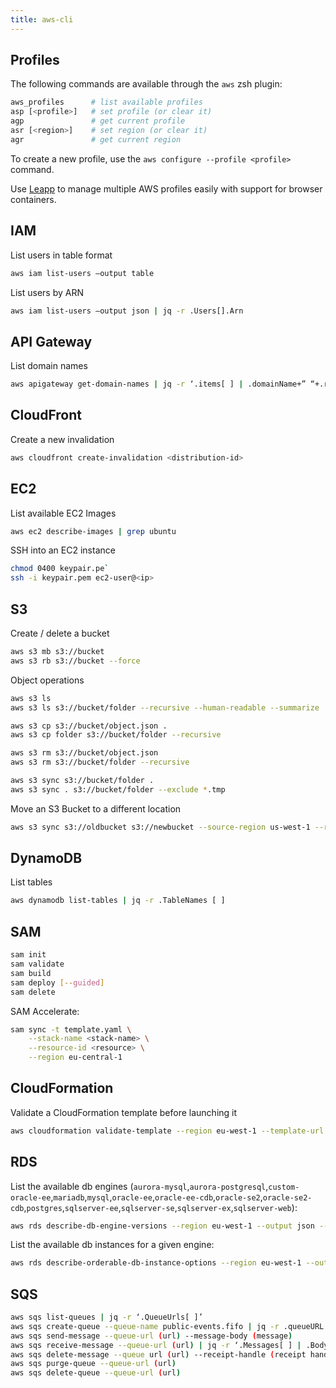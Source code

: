 ```yaml
---
title: aws-cli
---
```


## Profiles

The following commands are available through the `aws` zsh plugin:

```sh
aws_profiles      # list available profiles
asp [<profile>]   # set profile (or clear it)
agp               # get current profile
asr [<region>]    # set region (or clear it)
agr               # get current region
```

To create a new profile, use the `aws configure --profile <profile>` command.

Use [Leapp](https://www.leapp.cloud/) to manage multiple AWS profiles easily
with support for browser containers.

## IAM

List users in table format

```sh
aws iam list-users –output table
```

List users by ARN

```sh
aws iam list-users –output json | jq -r .Users[].Arn
```

## API Gateway

List domain names

```sh
aws apigateway get-domain-names | jq -r ‘.items[ ] | .domainName+” “+.regionalDomainName’
```

## CloudFront

Create a new invalidation

```sh
aws cloudfront create-invalidation <distribution-id>
```

## EC2

List available EC2 Images

```sh
aws ec2 describe-images | grep ubuntu
```

SSH into an EC2 instance

```sh
chmod 0400 keypair.pe`
ssh -i keypair.pem ec2-user@<ip>
```

## S3

Create / delete a bucket

```sh
aws s3 mb s3://bucket
aws s3 rb s3://bucket --force
```

Object operations

```sh
aws s3 ls
aws s3 ls s3://bucket/folder --recursive --human-readable --summarize

aws s3 cp s3://bucket/object.json .
aws s3 cp folder s3://bucket/folder --recursive

aws s3 rm s3://bucket/object.json
aws s3 rm s3://bucket/folder --recursive

aws s3 sync s3://bucket/folder .
aws s3 sync . s3://bucket/folder --exclude *.tmp
```

Move an S3 Bucket to a different location

```sh
aws s3 sync s3://oldbucket s3://newbucket --source-region us-west-1 --region us-west-2
```

## DynamoDB

List tables

```sh
aws dynamodb list-tables | jq -r .TableNames [ ]
```

## SAM

```sh
sam init
sam validate
sam build
sam deploy [--guided]
sam delete
```

SAM Accelerate:

```sh
sam sync -t template.yaml \
    --stack-name <stack-name> \
    --resource-id <resource> \
    --region eu-central-1
```

## CloudFormation

Validate a CloudFormation template before launching it

```sh
aws cloudformation validate-template --region eu-west-1 --template-url https://s3-eu-west-1.amazonaws.com/ca/ca.cftemplate
```

## RDS

List the available db engines
(`aurora-mysql`,`aurora-postgresql`,`custom-oracle-ee`,`mariadb`,`mysql`,`oracle-ee`,`oracle-ee-cdb`,`oracle-se2`,`oracle-se2-cdb`,`postgres`,`sqlserver-ee`,`sqlserver-se`,`sqlserver-ex`,`sqlserver-web`):

```sh
aws rds describe-db-engine-versions --region eu-west-1 --output json --query 'DBEngineVersions[*].{Engine:Engine,EngineVersion:EngineVersion,DBEngineDescription:DBEngineDescription}' > db-engines.json
```

List the available db instances for a given engine:

```sh
aws rds describe-orderable-db-instance-options --region eu-west-1 --output json --engine sqlserver-ee --query 'OrderableDBInstanceOptions[*].{Engine:Engine,EngineVersion:EngineVersion, DBInstanceClass:DBInstanceClass}' > db-instances.json
```

## SQS

```sh
aws sqs list-queues | jq -r ‘.QueueUrls[ ]’
aws sqs create-queue --queue-name public-events.fifo | jq -r .queueURL
aws sqs send-message --queue-url (url) --message-body (message)
aws sqs receive-message --queue-url (url) | jq -r ‘.Messages[ ] | .Body’
aws sqs delete-message --queue url (url) --receipt-handle (receipt handle)
aws sqs purge-queue --queue-url (url)
aws sqs delete-queue --queue-url (url)
```
